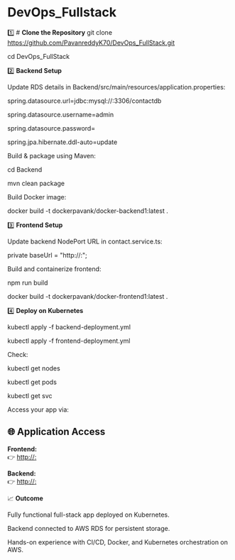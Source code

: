 # DevOps_Fullstack
1️⃣ # **Clone the Repository**
git clone https://github.com/PavanreddyK70/DevOps_FullStack.git

cd DevOps_FullStack

2️⃣ **Backend Setup**

Update RDS details in Backend/src/main/resources/application.properties:

spring.datasource.url=jdbc:mysql://<RDS-ENDPOINT>:3306/contactdb

spring.datasource.username=admin

spring.datasource.password=<yourpassword>

spring.jpa.hibernate.ddl-auto=update

Build & package using Maven:

cd Backend

mvn clean package

Build Docker image:

docker build -t dockerpavank/docker-backend1:latest .

3️⃣ **Frontend Setup**

Update backend NodePort URL in contact.service.ts:

private baseUrl = "http://<EC2-IP>:<NodePort>";

Build and containerize frontend:

npm run build

docker build -t dockerpavank/docker-frontend1:latest .

4️⃣ **Deploy on Kubernetes**

kubectl apply -f backend-deployment.yml

kubectl apply -f frontend-deployment.yml

Check:

kubectl get nodes

kubectl get pods

kubectl get svc

Access your app via:
## 🌐 Application Access

**Frontend:**  
👉 [http://<EC2-Public-IP>:<Frontend-NodePort>](http://<EC2-Public-IP>:<Frontend-NodePort>)

**Backend:**  
👉 [http://<EC2-Public-IP>:<Backend-NodePort>](http://<EC2-Public-IP>:<Backend-NodePort>)

📈 **Outcome**

Fully functional full-stack app deployed on Kubernetes.

Backend connected to AWS RDS for persistent storage.

Hands-on experience with CI/CD, Docker, and Kubernetes orchestration on AWS.
